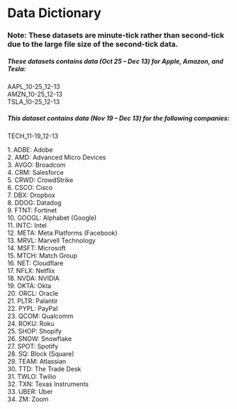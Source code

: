 # Data Dictionary

### Note: These datasets are minute-tick rather than second-tick due to the large file size of the second-tick data.

##### These datasets contains data (Oct 25 – Dec 13\) for Apple, Amazon, and Tesla:

AAPL\_10-25\_12-13  
AMZN\_10-25\_12-13  
TSLA\_10-25\_12-13



##### This dataset contains data (Nov 19 – Dec 13\) for the following companies:

TECH\_11-19\_12-13

1\. ADBE: Adobe  
2\. AMD: Advanced Micro Devices  
3\. AVGO: Broadcom  
4\. CRM: Salesforce  
5\. CRWD: CrowdStrike  
6\. CSCO: Cisco  
7\. DBX: Dropbox  
8\. DDOG: Datadog  
9\. FTNT: Fortinet  
10\. GOOGL: Alphabet (Google)  
11\. INTC: Intel  
12\. META: Meta Platforms (Facebook)  
13\. MRVL: Marvell Technology  
14\. MSFT: Microsoft  
15\. MTCH: Match Group  
16\. NET: Cloudflare  
17\. NFLX: Netflix  
18\. NVDA: NVIDIA  
19\. OKTA: Okta  
20\. ORCL: Oracle  
21\. PLTR: Palantir  
22\. PYPL: PayPal  
23\. QCOM: Qualcomm  
24\. ROKU: Roku  
25\. SHOP: Shopify  
26\. SNOW: Snowflake  
27\. SPOT: Spotify  
28\. SQ: Block (Square)  
29\. TEAM: Atlassian  
30\. TTD: The Trade Desk  
31\. TWLO: Twilio  
32\. TXN: Texas Instruments  
33\. UBER: Uber  
34\. ZM: Zoom
